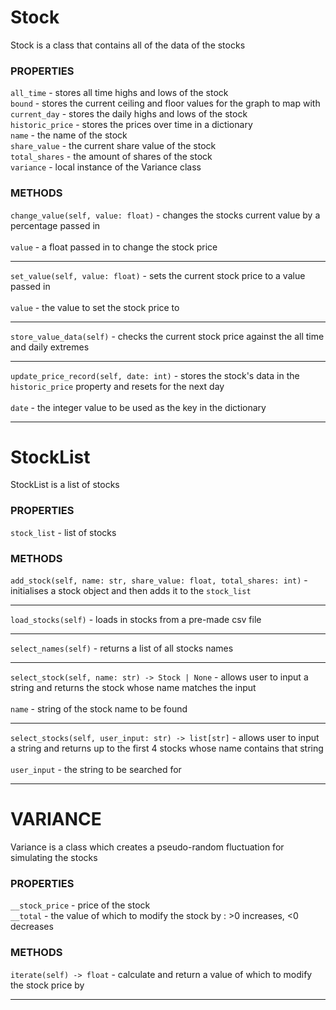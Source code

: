 # Stock

Stock is a class that contains all of the data of the stocks

### PROPERTIES
`all_time` - stores all time highs and lows of the stock\
`bound` - stores the current ceiling and floor values for the graph to map with\
`current_day` - stores the daily highs and lows of the stock\
`historic_price` - stores the prices over time in a dictionary\
`name` - the name of the stock\
`share_value` - the current share value of the stock\
`total_shares` - the amount of shares of the stock\
`variance` - local instance of the Variance class

### METHODS
`change_value(self, value: float)` - changes the stocks current value by a percentage passed in\
\
`value` - a float passed in to change the stock price

---
`set_value(self, value: float)` - sets the current stock price to a value passed in\
\
`value` - the value to set the stock price to

---
`store_value_data(self)` - checks the current stock price against the all time and daily extremes

---
`update_price_record(self, date: int)` - stores the stock's data in the `historic_price` property and resets for the next day\
\
`date` - the integer value to be used as the key in the dictionary

---

# StockList

StockList is a list of stocks

### PROPERTIES
`stock_list` - list of stocks

### METHODS
`add_stock(self, name: str, share_value: float, total_shares: int)` - initialises a stock object and then adds it to the `stock_list`

---
`load_stocks(self)` - loads in stocks from a pre-made csv file

---
`select_names(self)` - returns a list of all stocks names

---
`select_stock(self, name: str) -> Stock | None` - allows user to input a string and returns the stock whose name matches the input\
\
`name` - string of the stock name to be found

---
`select_stocks(self, user_input: str) -> list[str]` - allows user to input a string and returns up to the first 4 stocks whose name contains that string\
\
`user_input` - the string to be searched for

---

# VARIANCE

Variance is a class which creates a pseudo-random fluctuation for simulating the stocks

### PROPERTIES
`__stock_price` - price of the stock\
`__total` - the value of which to modify the stock by : >0 increases, <0 decreases

### METHODS
`iterate(self) -> float` - calculate and return a value of which to modify the stock price by

---
```
